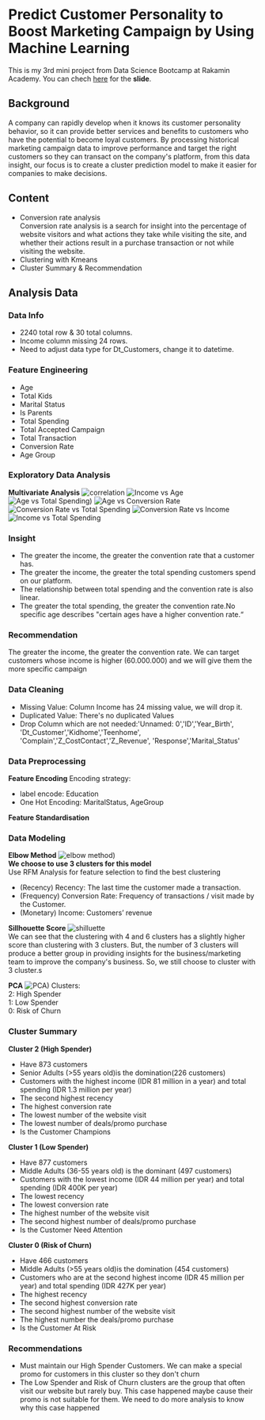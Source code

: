 # Predict Customer Personality to Boost Marketing Campaign by Using Machine Learning
This is my 3rd mini project from Data Science Bootcamp at Rakamin Academy. You can chech [here](https://speakerdeck.com/agustinaswd/predict-customer-personality-to-boost-marketing-campaign-by-using-machine-learning) for the **slide**.

## Background
A company can rapidly develop when it knows its customer personality behavior, so it can provide better services and benefits to customers who have the potential to become loyal customers. By processing historical marketing campaign data to improve performance and target the right customers so they can transact on the company's platform, from this data insight, our focus is to create a cluster prediction model to make it easier for companies to make decisions.

## Content
- Conversion rate analysis<br />
Conversion rate analysis is a search for insight into the percentage of website visitors and what actions they take while visiting the site, and whether their actions result in a purchase transaction or not while visiting the website.<br />
- Clustering with Kmeans
- Cluster Summary & Recommendation

## Analysis Data
### Data Info
- 2240 total row & 30 total columns.
- Income column missing 24 rows.
- Need to adjust data type for Dt_Customers, change it to datetime.

### Feature Engineering
- Age
- Total Kids
- Marital Status
- Is Parents
- Total Spending
- Total Accepted Campaign
- Total Transaction
- Conversion Rate
- Age Group

### Exploratory Data Analysis
**Multivariate Analysis**
![correlation](https://user-images.githubusercontent.com/116469338/223867670-7936e70e-db71-426f-90c8-62ca99b14b9f.png)
![Income vs Age](https://user-images.githubusercontent.com/116469338/223868483-25de0184-5878-443f-bb82-34e3c26669dc.png)
![Age vs Total Spending)](https://user-images.githubusercontent.com/116469338/223868490-7cd331b5-be51-45dc-b930-08298c784c32.png)
![Age vs Conversion Rate](https://user-images.githubusercontent.com/116469338/223868493-d9b57ac6-211b-4893-a316-8433feb73445.png)
![Conversion Rate vs Total Spending](https://user-images.githubusercontent.com/116469338/223868496-bc4e519f-ce4f-4f2c-9e0b-29c6e46ae0c0.png)
![Conversion Rate vs Income](https://user-images.githubusercontent.com/116469338/223868503-2a29ac90-d5e2-4230-ad09-62c844ac2a90.png)
![Income vs Total Spending](https://user-images.githubusercontent.com/116469338/223868506-e3656a48-b40d-4eb8-b648-093d19f37212.png)

### Insight 
- The greater the income, the greater the convention rate that a customer has.
- The greater the income, the greater the total spending customers spend on our platform.
- The relationship between total spending and the convention rate is also linear. 
- The greater the total spending, the greater the convention rate.No specific age describes "certain ages have a higher convention rate.“

### Recommendation
The greater the income, the greater the convention rate. We can target customers whose income is higher (60.000.000) and we will give them the more specific campaign

### Data Cleaning
- Missing Value: Column Income has 24 missing value, we will drop it.<br />
- Duplicated Value: There's no duplicated Values
- Drop Column which are not needed:'Unnamed: 0','ID','Year_Birth', 'Dt_Customer','Kidhome','Teenhome', 'Complain','Z_CostContact','Z_Revenue', 'Response','Marital_Status'

### Data Preprocessing
**Feature Encoding**
Encoding strategy:<br />
- label encode: Education
- One Hot Encoding: MaritalStatus, AgeGroup

**Feature Standardisation**

### Data Modeling
**Elbow Method**
![elbow method)](https://user-images.githubusercontent.com/116469338/223869673-3eea4409-701f-47ac-bc9f-cac73c772b89.png)<br />
**We choose to use 3 clusters for this model**<br />
Use RFM Analysis for feature selection to find the best clustering
- (Recency) Recency: The last time the customer made a transaction.
- (Frequency) Conversion Rate: Frequency of transactions / visit made by the Customer.
- (Monetary) Income: Customers’ revenue

**Sillhouette Score**
![shilluette](https://user-images.githubusercontent.com/116469338/223869671-3c506f97-75d0-4b1c-ae9d-e35a1302c3d3.png)<br />
We can see that the clustering with 4 and 6 clusters has a slightly higher score than clustering with 3 clusters. But, the number of 3 clusters will produce a better group in providing insights for the business/marketing team to improve the company's business. So, we still choose to cluster with 3 cluster.s<br />

**PCA**
![PCA)](https://user-images.githubusercontent.com/116469338/223869660-50e78dc4-57ea-4b8e-b14b-056867933db0.png)
Clusters:<br />
2: High Spender<br />
1: Low Spender<br />
0: Risk of Churn<br />

### Cluster Summary
**Cluster 2 (High Spender)**
- Have 873 customers
- Senior Adults (>55 years old)is the domination(226 customers)
- Customers with the highest income (IDR 81 million in a year) and total spending (IDR 1.3 million per year)
- The second highest recency
- The highest conversion rate
- The lowest number of the website visit
- The lowest number of deals/promo purchase
- Is the Customer Champions

**Cluster 1 (Low Spender)**
- Have 877 customers
- Middle Adults (36-55 years old) is the dominant (497 customers)
- Customers with the lowest income (IDR 44 million per year) and total spending (IDR 400K per year)
- The lowest recency
- The lowest conversion rate
- The highest number of the website visit
- The second highest number of deals/promo purchase
- Is the Customer Need Attention

**Cluster 0 (Risk of Churn)**
- Have 466 customers
- Middle Adults (>55 years old)is the domination (454 customers)
- Customers who are at the second highest income (IDR 45 million per year) and total spending (IDR 427K per year)
- The highest recency
- The second highest conversion rate
- The second highest number of the website visit
- The highest number the deals/promo purchase
- Is the Customer At Risk

### Recommendations
- Must maintain our High Spender Customers. We can make a special promo for customers in this cluster so they don't churn
- The Low Spender and Risk of Churn clusters are the group that often visit our website but rarely buy. This case happened maybe cause their promo is not suitable for them. We need to do more analysis to know why this case happened
